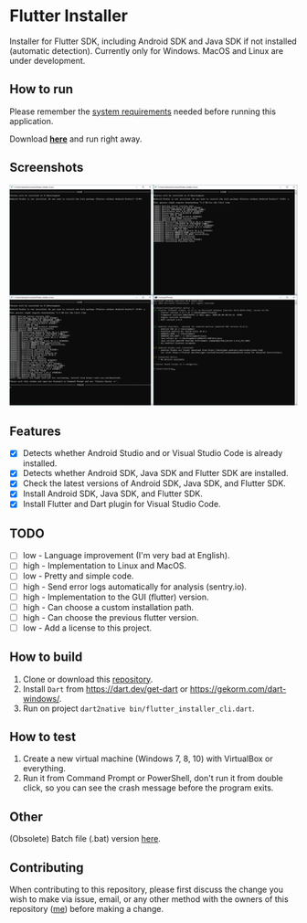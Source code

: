 # Flutter Installer

Installer for Flutter SDK, including Android SDK and Java SDK if not installed (automatic detection). Currently only for Windows. MacOS and Linux are under development.

## How to run

Please remember the [system requirements](https://flutter.dev/docs/get-started/install/windows#system-requirements) needed before running this application.

Download **[here](https://github.com/daffaalam/flutter_installer_cli/releases/latest)** and run right away.

## Screenshots

![screenshot](screenshots/screenshot.png)

## Features

- [x] Detects whether Android Studio and or Visual Studio Code is already installed.
- [x] Detects whether Android SDK, Java SDK and Flutter SDK are installed.
- [x] Check the latest versions of Android SDK, Java SDK, and Flutter SDK.
- [x] Install Android SDK, Java SDK, and Flutter SDK.
- [x] Install Flutter and Dart plugin for Visual Studio Code.

## TODO

- [ ] low - Language improvement (I'm very bad at English).
- [ ] high - Implementation to Linux and MacOS.
- [ ] low - Pretty and simple code.
- [ ] high - Send error logs automatically for analysis (sentry.io).
- [ ] high - Implementation to the GUI (flutter) version.
- [ ] high - Can choose a custom installation path.
- [ ] high - Can choose the previous flutter version.
- [ ] low - Add a license to this project.

## How to build

1. Clone or download this [repository](https://github.com/daffaalam/flutter_installer_cli).
2. Install `Dart` from https://dart.dev/get-dart or https://gekorm.com/dart-windows/.
3. Run on project `dart2native bin/flutter_installer_cli.dart`.

## How to test

1. Create a new virtual machine (Windows 7, 8, 10) with VirtualBox or everything.
2. Run it from Command Prompt or PowerShell, don't run it from double click, so you can see the crash message before the program exits.

## Other

(Obsolete) Batch file (.bat) version [here](https://github.com/daffaalam/flutter-installer).

## Contributing

When contributing to this repository, please first discuss the change you wish to make via issue, email, or any other method with the owners of this repository ([me](mailto:daffaalam@gmail.com)) before making a change.
